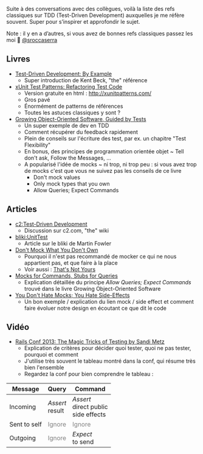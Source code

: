 Suite à des conversations avec des collègues, voilà la liste des refs classiques sur TDD (Test-Driven Development) auxquelles je me réfère souvent. Super pour s’inspirer et approfondir le sujet.

Note : il y en a d’autres, si vous avez de bonnes refs classiques passez les moi 🙏 [@sroccaserra](https://mastodon.social/@sroccaserra)

## Livres

- [Test-Driven Development: By Example](https://www.goodreads.com/book/show/387190.Test_Driven_Development)
    - Super introduction de Kent Beck, "the" référence
- [xUnit Test Patterns: Refactoring Test Code](https://www.goodreads.com/book/show/337302.xUnit_Test_Patterns)
    - Version gratuite en html : <http://xunitpatterns.com/>
    - Gros pavé
    - Énormément de patterns de références
    - Toutes les astuces classiques y sont ?
- [Growing Object-Oriented Software, Guided by Tests](https://www.goodreads.com/book/show/4268826-growing-object-oriented-software-guided-by-tests)
    - Un super exemple de dev en TDD
    - Comment récupérer du feedback rapidement
    - Plein de conseils sur l'écriture des test, par ex. un chapitre "Test Flexibility"
    - En bonus, des principes de programmation orientée objet ~ Tell don't ask, Follow the Messages, ...
    - A popularisé l'idée de mocks ~ ni trop, ni trop peu : si vous avez trop de mocks c'est que vous ne suivez pas les conseils de ce livre
        - Don't mock values
        - Only mock types that you own
        - Allow Queries; Expect Commands

## Articles

- [c2:Test-Driven Development](http://wiki.c2.com/?TestDrivenDevelopment)
    - Discussion sur c2.com, "the" wiki
- [bliki:UnitTest](https://martinfowler.com/bliki/UnitTest.html)
    - Article sur le bliki de Martin Fowler
- [Don't Mock What You Don't Own](https://github.com/testdouble/contributing-tests/wiki/Don%27t-mock-what-you-don%27t-own)
    - Pourquoi il n'est pas recommandé de mocker ce qui ne nous appartient pas, et que faire à la place
    - Voir aussi : [That's Not Yours](https://8thlight.com/insights/thats-not-yours)
- [Mocks for Commands, Stubs for Queries](https://blog.ploeh.dk/2013/10/23/mocks-for-commands-stubs-for-queries/)
    - Explication détaillée du principe _Allow Queries; Expect Commands_ trouvé dans le livre Growing Object-Oriented Software
- [You Don't Hate Mocks; You Hate Side-Effects](https://blog.thecodewhisperer.com/permalink/you-dont-hate-mocks-you-hate-side-effects)
    - Un bon exemple / explication du lien mock / side effect et comment faire évoluer notre design en écoutant ce que dit le code

## Vidéo

- [Rails Conf 2013: The Magic Tricks of Testing by Sandi Metz](https://www.youtube.com/watch?v=URSWYvyc42M)
    - Explication de critères pour décider quoi tester, quoi ne pas tester, pourquoi et comment
    - J'utilise très souvent le tableau montré dans la conf, qui résume très bien l'ensemble
    - Regardez la conf pour bien comprendre le tableau :

<div class="center">
<table class="">
    <thead>
        <tr>
            <th>Message</th>
            <th>Query</th>
            <th>Command</th>
        </tr>
    </thead>
    <tbody>
        <tr>
            <td>Incoming</td>
            <td><i>Assert</i><br/>result</td>
            <td><i>Assert</i><br/>direct public<br/>side effects</td>
        </tr>
        <tr>
            <td>Sent to self</td>
            <td style="color: grey;">Ignore</td>
            <td style="color: grey;">Ignore</td>
        </tr>
        <tr>
            <td>Outgoing</td>
            <td style="color: grey;">Ignore</td>
            <td><i>Expect</i><br/>to send</td>
        </tr>
    </tbody>
</table>
</div>
